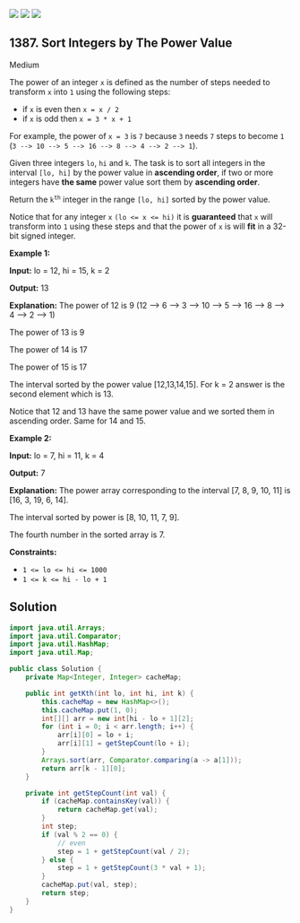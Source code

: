 [![](https://img.shields.io/github/stars/javadev/LeetCode-in-Java?label=Stars&style=flat-square)](https://github.com/javadev/LeetCode-in-Java)
[![](https://img.shields.io/github/forks/javadev/LeetCode-in-Java?label=Fork%20me%20on%20GitHub%20&style=flat-square)](https://github.com/javadev/LeetCode-in-Java/fork)
[![](https://img.shields.io/badge/-LeetCode%20in%20Kotlin-blue?style=flat-square)](https://github.com/javadev/LeetCode-in-Kotlin)

## 1387\. Sort Integers by The Power Value

Medium

The power of an integer `x` is defined as the number of steps needed to transform `x` into `1` using the following steps:

*   if `x` is even then `x = x / 2`
*   if `x` is odd then `x = 3 * x + 1`

For example, the power of `x = 3` is `7` because `3` needs `7` steps to become `1` (`3 --> 10 --> 5 --> 16 --> 8 --> 4 --> 2 --> 1`).

Given three integers `lo`, `hi` and `k`. The task is to sort all integers in the interval `[lo, hi]` by the power value in **ascending order**, if two or more integers have **the same** power value sort them by **ascending order**.

Return the <code>k<sup>th</sup></code> integer in the range `[lo, hi]` sorted by the power value.

Notice that for any integer `x` `(lo <= x <= hi)` it is **guaranteed** that `x` will transform into `1` using these steps and that the power of `x` is will **fit** in a 32-bit signed integer.

**Example 1:**

**Input:** lo = 12, hi = 15, k = 2

**Output:** 13

**Explanation:** The power of 12 is 9 (12 --> 6 --> 3 --> 10 --> 5 --> 16 --> 8 --> 4 --> 2 --> 1)

The power of 13 is 9

The power of 14 is 17

The power of 15 is 17

The interval sorted by the power value [12,13,14,15]. For k = 2 answer is the second element which is 13.

Notice that 12 and 13 have the same power value and we sorted them in ascending order. Same for 14 and 15.

**Example 2:**

**Input:** lo = 7, hi = 11, k = 4

**Output:** 7

**Explanation:** The power array corresponding to the interval [7, 8, 9, 10, 11] is [16, 3, 19, 6, 14].

The interval sorted by power is [8, 10, 11, 7, 9].

The fourth number in the sorted array is 7.

**Constraints:**

*   `1 <= lo <= hi <= 1000`
*   `1 <= k <= hi - lo + 1`

## Solution

```java
import java.util.Arrays;
import java.util.Comparator;
import java.util.HashMap;
import java.util.Map;

public class Solution {
    private Map<Integer, Integer> cacheMap;

    public int getKth(int lo, int hi, int k) {
        this.cacheMap = new HashMap<>();
        this.cacheMap.put(1, 0);
        int[][] arr = new int[hi - lo + 1][2];
        for (int i = 0; i < arr.length; i++) {
            arr[i][0] = lo + i;
            arr[i][1] = getStepCount(lo + i);
        }
        Arrays.sort(arr, Comparator.comparing(a -> a[1]));
        return arr[k - 1][0];
    }

    private int getStepCount(int val) {
        if (cacheMap.containsKey(val)) {
            return cacheMap.get(val);
        }
        int step;
        if (val % 2 == 0) {
            // even
            step = 1 + getStepCount(val / 2);
        } else {
            step = 1 + getStepCount(3 * val + 1);
        }
        cacheMap.put(val, step);
        return step;
    }
}
```